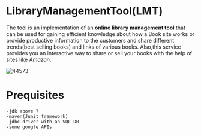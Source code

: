 # LibraryManagementTool(LMT)
The tool is an implementation of an **online library management tool**
that can be used for gaining efficient knowledge about how a Book site works or provide
productive information to the customers and share different trends(best selling books) and links of various books.
Also,this service provides you an interactive way to share or sell your books with the help
of sites like *Amazon*.

![44573](https://user-images.githubusercontent.com/74466079/99378111-0cada980-28ed-11eb-8479-e3721c8def12.jpg)

# Prequisites
```
-jdk above 7
-maven(Junit framework)
-jdbc driver with an SQL DB
-some google APIs
```


